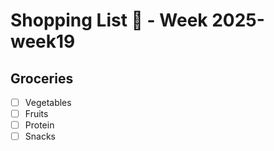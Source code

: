 # Shopping List 🛒 - Week 2025-week19

## Groceries
- [ ] Vegetables
- [ ] Fruits
- [ ] Protein
- [ ] Snacks
